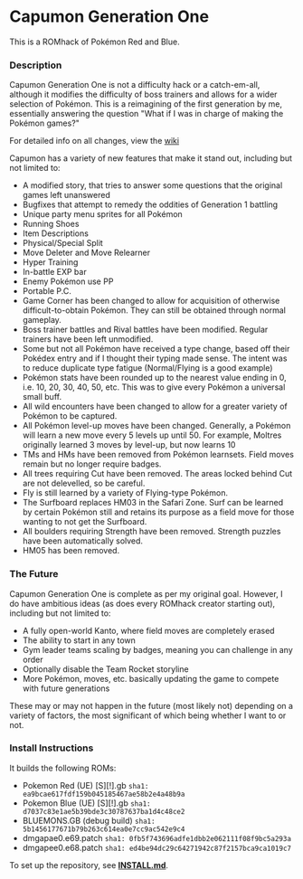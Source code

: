 # Capumon Generation One

This is a ROMhack of Pokémon Red and Blue.

### Description

Capumon Generation One is not a difficulty hack or a catch-em-all, although it modifies the difficulty of boss trainers and allows for a wider selection of Pokémon. This is a reimagining of the first generation by me, essentially answering the question "What if I was in charge of making the Pokémon games?"

For detailed info on all changes, view the [wiki](https://github.com/Gnome777/capumonone/wiki)

Capumon has a variety of new features that make it stand out, including but not limited to:

- A modified story, that tries to answer some questions that the original games left unanswered
- Bugfixes that attempt to remedy the oddities of Generation 1 battling
- Unique party menu sprites for all Pokémon
- Running Shoes
- Item Descriptions
- Physical/Special Split
- Move Deleter and Move Relearner
- Hyper Training
- In-battle EXP bar
- Enemy Pokémon use PP
- Portable P.C.
- Game Corner has been changed to allow for acquisition of otherwise difficult-to-obtain Pokémon. They can still be obtained through normal gameplay.
- Boss trainer battles and Rival battles have been modified. Regular trainers have been left unmodified.
- Some but not all Pokémon have received a type change, based off their Pokédex entry and if I thought their typing made sense. The intent was to reduce duplicate type fatigue (Normal/Flying is a good example)
- Pokémon stats have been rounded up to the nearest value ending in 0, i.e. 10, 20, 30, 40, 50, etc. This was to give every Pokémon a universal small buff.
- All wild encounters have been changed to allow for a greater variety of Pokémon to be captured.
- All Pokémon level-up moves have been changed. Generally, a Pokémon will learn a new move every 5 levels up until 50. For example, Moltres originally learned 3 moves by level-up, but now learns 10
- TMs and HMs have been removed from Pokémon learnsets. Field moves remain but no longer require badges.
- All trees requiring Cut have been removed. The areas locked behind Cut are not delevelled, so be careful.
- Fly is still learned by a variety of Flying-type Pokémon.
- The Surfboard replaces HM03 in the Safari Zone. Surf can be learned by certain Pokémon still and retains its purpose as a field move for those wanting to not get the Surfboard.
- All boulders requiring Strength have been removed. Strength puzzles have been automatically solved.
- HM05 has been removed.

### The Future

Capumon Generation One is complete as per my original goal. However, I do have ambitious ideas (as does every ROMhack creator starting out), including but not limited to:

- A fully open-world Kanto, where field moves are completely erased
- The ability to start in any town
- Gym leader teams scaling by badges, meaning you can challenge in any order
- Optionally disable the Team Rocket storyline
- More Pokémon, moves, etc. basically updating the game to compete with future generations

These may or may not happen in the future (most likely not) depending on a variety of factors, the most significant of which being whether I want to or not.

### Install Instructions

It builds the following ROMs:

- Pokemon Red (UE) [S][!].gb `sha1: ea9bcae617fdf159b045185467ae58b2e4a48b9a`
- Pokemon Blue (UE) [S][!].gb `sha1: d7037c83e1ae5b39bde3c30787637ba1d4c48ce2`
- BLUEMONS.GB (debug build) `sha1: 5b1456177671b79b263c614ea0e7cc9ac542e9c4`
- dmgapae0.e69.patch `sha1: 0fb5f743696adfe1dbb2e062111f08f9bc5a293a`
- dmgapee0.e68.patch `sha1: ed4be94dc29c64271942c87f2157bca9ca1019c7`

To set up the repository, see [**INSTALL.md**](INSTALL.md).
